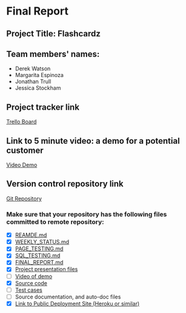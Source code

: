# Final Report

## Project Title: Flashcardz

## Team members' names:
- Derek Watson
- Margarita Espinoza
- Jonathan Trull
- Jessica Stockham

## Project tracker link 
[Trello Board](https://trello.com/invite/b/eDSkmUzn/6807d54dabff917d82db608f0b177828/flashcardz)

## Link to 5 minute video: a demo for a potential customer
[Video Demo]()

## Version control repository link 
[Git Repository](https://github.com/derek-watson14/Thunderstruck.git)

### Make sure that your repository has the following files committed to remote repository:
- [x] [REAMDE.md](https://github.com/derek-watson14/Thunderstruck/blob/main/README.md)
- [x] [WEEKLY_STATUS.md](https://github.com/derek-watson14/Thunderstruck/blob/main/Project_Planning/WEEKLY_STATUS.md)
- [x] [PAGE_TESTING.md](https://github.com/derek-watson14/Thunderstruck/blob/main/Project_Planning/PAGE_TESTING.md)
- [x] [SQL_TESTING.md](https://github.com/derek-watson14/Thunderstruck/blob/main/Project_Planning/SQL_TESTING.md)
- [x] [FINAL_REPORT.md](https://github.com/derek-watson14/Thunderstruck/blob/main/FINAL_REPORT.md)
- [x] [Project presentation files](https://docs.google.com/presentation/d/1Tnoomowqkql-IW35MKJPudfchEXNuO7cwC0eWA9GvKY/edit?usp=sharing)
- [ ] [Video of demo]()
- [x] [Source code](https://github.com/derek-watson14/Thunderstruck/tree/main/flashcardz_app)
- [ ] [Test cases](https://github.com/derek-watson14/Thunderstruck/blob/main/Project_Planning/test_list.md)
- [ ] Source documentation, and auto-doc files
- [x] [Link to Public Deployment Site (Heroku or similar)](https://flashcardzz.herokuapp.com/)
